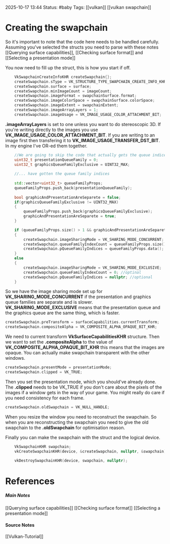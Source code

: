 2025-10-17 13:44
Status: #baby 
Tags: [[vulkan]] [[vulkan swapchain]]
# Creating the swapchain

So it's important to note that the code here needs to be handled carefully. Assuming you've selected the structs you need to parse with these notes [[Querying surface capabilities]],
[[Checking surface format]] and [[Selecting a presentation mode]]

You now need to fill up the struct, this is how you start if off.

```c++
	VkSwapchainCreateInfoKHR createSwapchain{};
	createSwapchain.sType = VK_STRUCTURE_TYPE_SWAPCHAIN_CREATE_INFO_KHR;
	createSwapchain.surface = surface;
	createSwapchain.minImageCount = imageCount;
	createSwapchain.imageFormat = swapchainSurface.format;
	createSwapchain.imageColorSpace = swapchainSurface.colorSpace;
	createSwapchain.imageExtent = swapchainExtent;
	createSwapchain.imageArrayLayers = 1;
	createSwapchain.imageUsage = VK_IMAGE_USAGE_COLOR_ATTACHMENT_BIT;
```

**.imageArrayLayers** is set to one unless you want to do stereoscopic 3D. If you're writing directly to the images you use **VK_IMAGE_USAGE_COLOR_ATTACHMENT_BIT**. If you are writing to an image first then transfering it to **VK_IMAGE_USAGE_TRANSFER_DST_BIT**. In my engine I've OR-ed them together.

```c++
	//We are going to skip the code that actually gets the queue indices to keepe the code simple.
	uint32_t presentationQueueFamily = 0;
	uint32_t graphicsQueueFamilyExclusive = UINT32_MAX;
	
	//... have gotten the queue family indices 
	
	std::vector<uint32_t> queueFamilyProps;
	queueFamilyProps.push_back(presentationQueueFamily);
	
	bool graphicAndPresentationAreSeparete = false; 
	if(graphicsQueueFamilyExclusive != UINT32_MAX)
	{
		queueFamilyProps.push_back(graphicsQueueFamilyExclusive);
		graphicAndPresentationAreSeparete = true;
	}

	if (queueFamilyProps.size() > 1 && graphicAndPresentationAreSeparete)
	{
		createSwapchain.imageSharingMode = VK_SHARING_MODE_CONCURRENT;
		createSwapchain.queueFamilyIndexCount = queueFamilyProps.size();
		createSwapchain.pQueueFamilyIndices = queueFamilyProps.data();
	}
	else 
	{
		createSwapchain.imageSharingMode = VK_SHARING_MODE_EXCLUSIVE;
		createSwapchain.queueFamilyIndexCount = 0; //optinal
		createSwapchain.pQueueFamilyIndices = nullptr; //optional
	}
```

So we have the image sharing mode set up for **VK_SHARING_MODE_CONCURRENT** if the presentation and graphics queue families are separate and is slower.  **VK_SHARING_MODE_EXCLUSIVE** means that the presentation queue and the graphics queue are the same thing, which is faster. 

```c++
createSwapchain.preTransform = surfaceCapabilities.currentTransform;
createSwapchain.compositeAlpha = VK_COMPOSITE_ALPHA_OPAQUE_BIT_KHR;
```

We need to current transform **VkSurfaceCapabilitiesKHR** structure. Then we want to set the **.compositeAlpha** to the value of **VK_COMPOSITE_ALPHA_OPAQUE_BIT_KHR** this means that the images are opaque. You can actually make swapchain transparent with the other windows.

```c++
createSwapchain.presentMode = presentationMode;
createSwapchain.clipped = VK_TRUE;
```

Then you set the presentation mode, which you should've already done. The **.clipped** needs to be VK_TRUE if you don't care about the pixels of the images if a window gets in the way of your game. You might really do care if you need consistency for each frame. 

```c++
createSwapchain.oldSwapchain = VK_NULL_HANDLE;
```

When you resize the window you need to reconstruct the swapchain. So when you are reconstructing the swapchain you need to give the old swapchain to the **.oldSwapchain** for optimisation reason.

Finally you can make the swapchain with the struct and the logical device.

```c++
	VkSwapchainKHR swapchain;
	vkCreateSwapchainKHR(device, &createSwapchain, nullptr, &swapchain);
	
	vkDestroySwapchainKHR(device, swapchain, nullptr);
```
# References
##### Main Notes
[[Querying surface capabilities]]
[[Checking surface format]]
[[Selecting a presentation mode]]
#### Source Notes
[[Vulkan-Tutorial]]
